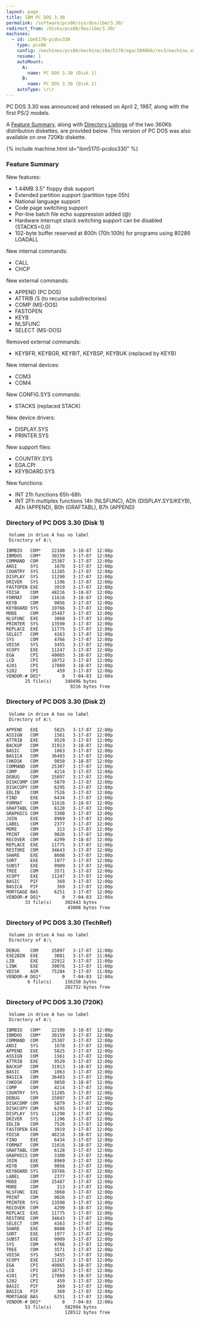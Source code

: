 ```yaml
---
layout: page
title: IBM PC DOS 3.30
permalink: /software/pcx86/sys/dos/ibm/3.30/
redirect_from: /disks/pcx86/dos/ibm/3.30/
machines:
  - id: ibm5170-pcdos330
    type: pcx86
    config: /machines/pcx86/machine/ibm/5170/ega/2048kb/rev3/machine.xml
    resume: 1
    autoMount:
      A:
        name: PC DOS 3.30 (Disk 1)
      B:
        name: PC DOS 3.30 (Disk 2)
    autoType: \r\r
---
```


PC DOS 3.30 was announced and released on April 2, 1987, along with the first PS/2 models. 

A [Feature Summary](#feature-summary), along with [Directory Listings](#directory-of-pc-dos-330-disk-1) of the two
360Kb distribution diskettes, are provided below.  This version of PC DOS was also available on one 720Kb diskette.

{% include machine.html id="ibm5170-pcdos330" %}

### Feature Summary

New features:

- 1.44MB 3.5" floppy disk support
- Extended partition support (partition type 05h)
- National language support
- Code page switching support
- Per-line batch file echo suppression added (@)
- Hardware interrupt stack switching support can be disabled (STACKS=0,0)
- 102-byte buffer reserved at 800h (70h:100h) for programs using 80286 LOADALL

New internal commands:

- CALL
- CHCP

New external commands:

- APPEND (PC DOS)
- ATTRIB /S (to recurse subdirectories)
- COMP (MS-DOS)
- FASTOPEN
- KEYB
- NLSFUNC
- SELECT (MS-DOS)

Removed external commands:

- KEYBFR, KEYBGR, KEYBIT, KEYBSP, KEYBUK (replaced by KEYB)

New internal devices:

- COM3
- COM4

New CONFIG.SYS commands:

- STACKS (replaced STACK)

New device drivers:

- DISPLAY.SYS
- PRINTER.SYS

New support files:

- COUNTRY.SYS
- EGA.CPI
- KEYBOARD.SYS

New functions:

- INT 21h functions 65h-68h
- INT 2Fh multiplex functions 14h (NLSFUNC), ADh (DISPLAY.SYS/KEYB), AEh (APPEND), B0h (GRAFTABL), B7h (APPEND)

### Directory of PC DOS 3.30 (Disk 1)

     Volume in drive A has no label
     Directory of A:\

    IBMBIO   COM*    22100   3-18-87  12:00p
    IBMDOS   COM*    30159   3-17-87  12:00p
    COMMAND  COM     25307   3-17-87  12:00p
    ANSI     SYS      1678   3-17-87  12:00p
    COUNTRY  SYS     11285   3-17-87  12:00p
    DISPLAY  SYS     11290   3-17-87  12:00p
    DRIVER   SYS      1196   3-17-87  12:00p
    FASTOPEN EXE      3919   3-17-87  12:00p
    FDISK    COM     48216   3-18-87  12:00p
    FORMAT   COM     11616   3-18-87  12:00p
    KEYB     COM      9056   3-17-87  12:00p
    KEYBOARD SYS     19766   3-17-87  12:00p
    MODE     COM     15487   3-17-87  12:00p
    NLSFUNC  EXE      3060   3-17-87  12:00p
    PRINTER  SYS     13590   3-17-87  12:00p
    REPLACE  EXE     11775   3-17-87  12:00p
    SELECT   COM      4163   3-17-87  12:00p
    SYS      COM      4766   3-17-87  12:00p
    VDISK    SYS      3455   3-17-87  12:00p
    XCOPY    EXE     11247   3-17-87  12:00p
    EGA      CPI     49065   3-18-87  12:00p
    LCD      CPI     10752   3-17-87  12:00p
    4201     CPI     17089   3-18-87  12:00p
    5202     CPI       459   3-17-87  12:00p
    VENDOR-# DO1*        0   7-04-83  12:00a
           25 file(s)     340496 bytes
                            9216 bytes free

### Directory of PC DOS 3.30 (Disk 2)

     Volume in drive A has no label
     Directory of A:\

    APPEND   EXE      5825   3-17-87  12:00p
    ASSIGN   COM      1561   3-17-87  12:00p
    ATTRIB   EXE      9529   3-17-87  12:00p
    BACKUP   COM     31913   3-18-87  12:00p
    BASIC    COM      1063   3-17-87  12:00p
    BASICA   COM     36403   3-17-87  12:00p
    CHKDSK   COM      9850   3-18-87  12:00p
    COMMAND  COM     25307   3-17-87  12:00p
    COMP     COM      4214   3-17-87  12:00p
    DEBUG    COM     15897   3-17-87  12:00p
    DISKCOMP COM      5879   3-17-87  12:00p
    DISKCOPY COM      6295   3-17-87  12:00p
    EDLIN    COM      7526   3-17-87  12:00p
    FIND     EXE      6434   3-17-87  12:00p
    FORMAT   COM     11616   3-18-87  12:00p
    GRAFTABL COM      6128   3-17-87  12:00p
    GRAPHICS COM      3300   3-17-87  12:00p
    JOIN     EXE      8969   3-17-87  12:00p
    LABEL    COM      2377   3-17-87  12:00p
    MORE     COM       313   3-17-87  12:00p
    PRINT    COM      9026   3-17-87  12:00p
    RECOVER  COM      4299   3-18-87  12:00p
    REPLACE  EXE     11775   3-17-87  12:00p
    RESTORE  COM     34643   3-17-87  12:00p
    SHARE    EXE      8608   3-17-87  12:00p
    SORT     EXE      1977   3-17-87  12:00p
    SUBST    EXE      9909   3-17-87  12:00p
    TREE     COM      3571   3-17-87  12:00p
    XCOPY    EXE     11247   3-17-87  12:00p
    BASIC    PIF       369   3-17-87  12:00p
    BASICA   PIF       369   3-17-87  12:00p
    MORTGAGE BAS      6251   3-17-87  12:00p
    VENDOR-# DO1*        0   7-04-83  12:00a
           33 file(s)     302443 bytes
                           43008 bytes free

### Directory of PC DOS 3.30 (TechRef)

     Volume in drive A has no label
     Directory of A:\

    DEBUG    COM     15897   3-17-87  11:00p
    EXE2BIN  EXE      3081   3-17-87  11:00p
    LIB      EXE     22912   3-17-87  11:00p
    LINK     EXE     39076   3-17-87  11:00p
    VDISK    ASM     75284   3-17-87  11:00p
    VENDOR-# DO1*        0   7-04-83  12:00a
            6 file(s)     156250 bytes
                          202752 bytes free

### Directory of PC DOS 3.30 (720K)

     Volume in drive A has no label
     Directory of A:\

    IBMBIO   COM*    22100   3-18-87  12:00p
    IBMDOS   COM*    30159   3-17-87  12:00p
    COMMAND  COM     25307   3-17-87  12:00p
    ANSI     SYS      1678   3-17-87  12:00p
    APPEND   EXE      5825   3-17-87  12:00p
    ASSIGN   COM      1561   3-17-87  12:00p
    ATTRIB   EXE      9529   3-17-87  12:00p
    BACKUP   COM     31913   3-18-87  12:00p
    BASIC    COM      1063   3-17-87  12:00p
    BASICA   COM     36403   3-17-87  12:00p
    CHKDSK   COM      9850   3-18-87  12:00p
    COMP     COM      4214   3-17-87  12:00p
    COUNTRY  SYS     11285   3-17-87  12:00p
    DEBUG    COM     15897   3-17-87  12:00p
    DISKCOMP COM      5879   3-17-87  12:00p
    DISKCOPY COM      6295   3-17-87  12:00p
    DISPLAY  SYS     11290   3-17-87  12:00p
    DRIVER   SYS      1196   3-17-87  12:00p
    EDLIN    COM      7526   3-17-87  12:00p
    FASTOPEN EXE      3919   3-17-87  12:00p
    FDISK    COM     48216   3-18-87  12:00p
    FIND     EXE      6434   3-17-87  12:00p
    FORMAT   COM     11616   3-18-87  12:00p
    GRAFTABL COM      6128   3-17-87  12:00p
    GRAPHICS COM      3300   3-17-87  12:00p
    JOIN     EXE      8969   3-17-87  12:00p
    KEYB     COM      9056   3-17-87  12:00p
    KEYBOARD SYS     19766   3-17-87  12:00p
    LABEL    COM      2377   3-17-87  12:00p
    MODE     COM     15487   3-17-87  12:00p
    MORE     COM       313   3-17-87  12:00p
    NLSFUNC  EXE      3060   3-17-87  12:00p
    PRINT    COM      9026   3-17-87  12:00p
    PRINTER  SYS     13590   3-17-87  12:00p
    RECOVER  COM      4299   3-18-87  12:00p
    REPLACE  EXE     11775   3-17-87  12:00p
    RESTORE  COM     34643   3-17-87  12:00p
    SELECT   COM      4163   3-17-87  12:00p
    SHARE    EXE      8608   3-17-87  12:00p
    SORT     EXE      1977   3-17-87  12:00p
    SUBST    EXE      9909   3-17-87  12:00p
    SYS      COM      4766   3-17-87  12:00p
    TREE     COM      3571   3-17-87  12:00p
    VDISK    SYS      3455   3-17-87  12:00p
    XCOPY    EXE     11247   3-17-87  12:00p
    EGA      CPI     49065   3-18-87  12:00p
    LCD      CPI     10752   3-17-87  12:00p
    4201     CPI     17089   3-18-87  12:00p
    5202     CPI       459   3-17-87  12:00p
    BASIC    PIF       369   3-17-87  12:00p
    BASICA   PIF       369   3-17-87  12:00p
    MORTGAGE BAS      6251   3-17-87  12:00p
    VENDOR-# DO1*        0   7-04-83  12:00a
           53 file(s)     582994 bytes
                          128512 bytes free
